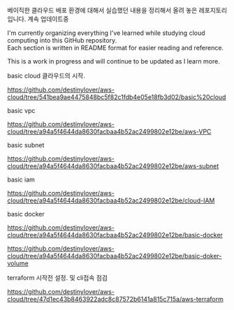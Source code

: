 베이직한 클라우드 배포 환경에 대해서 실습했던 내용을 정리해서 올려 놓은 레포지토리입니다.
계속 업데이트중

I'm currently organizing everything I've learned while studying cloud computing into this GitHub repository.  
Each section is written in README format for easier reading and reference.

This is a work in progress and will continue to be updated as I learn more.

basic cloud 클라우드의 시작.

https://github.com/destinylover/aws-cloud/tree/541bea9ae4475848bc5f82c1fdb4e05e18fb3d02/basic%20cloud

basic vpc

https://github.com/destinylover/aws-cloud/tree/a94a5f4644da8630facbaa4b52ac2499802e12be/aws-VPC

basic subnet

https://github.com/destinylover/aws-cloud/tree/a94a5f4644da8630facbaa4b52ac2499802e12be/aws-subnet

basic iam

https://github.com/destinylover/aws-cloud/tree/a94a5f4644da8630facbaa4b52ac2499802e12be/cloud-IAM

basic docker

https://github.com/destinylover/aws-cloud/tree/a94a5f4644da8630facbaa4b52ac2499802e12be/basic-docker

https://github.com/destinylover/aws-cloud/tree/a94a5f4644da8630facbaa4b52ac2499802e12be/basic-doker-volume

terraform 시작전 설정. 및 cli접속 점검

https://github.com/destinylover/aws-cloud/tree/47d1ec43b8463922adc8c87572b6141a815c715a/aws-terraform
